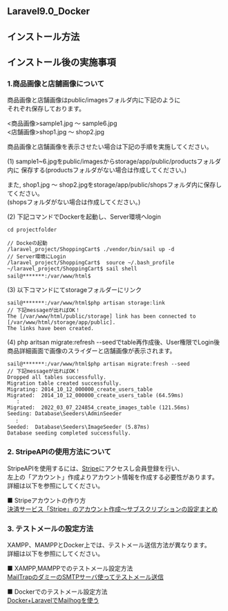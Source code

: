 ## Laravel9.0_Docker
## インストール方法

## インストール後の実施事項
### 1.商品画像と店舗画像について
商品画像と店舗画像はpublic/imagesフォルダ内に下記のように<br>
それぞれ保存しております。

<商品画像>sample1.jpg 〜 sample6.jpg<br>
<店舗画像>shop1.jpg ～ shop2.jpg<br>

商品画像と店舗画像を表示させたい場合は下記の手順を実施してください。<br>

(1) sample1~6.jpgをpublic/imagesからstorage/app/public/productsフォルダ内に 
保存する(productsフォルダがない場合は作成してください。)<br>

また, shop1.jpg ～ shop2.jpgをstorage/app/public/shopsフォルダ内に保存してください。<br>
(shopsフォルダがない場合は作成してください。)<br>

(2) 下記コマンドでDockerを起動し、Server環境へlogin
```
cd projectfolder

// Dockeの起動
/laravel_project/ShoppingCart$ ./vendor/bin/sail up -d
// Server環境にLogin
/laravel_project/ShoppingCart$  source ~/.bash_profile
~/laravel_project/ShoppingCart$ sail shell
sail@*******:/var/www/html$　
```

(3) 以下コマンドにてstorageフォルダーにリンク
```
sail@*******:/var/www/html$php artisan storage:link
// 下記messageが出ればOK！
The [/var/www/html/public/storage] link has been connected to [/var/www/html/storage/app/public].
The links have been created.
```

(4) php aritsan migrate:refresh --seedでtable再作成後、User権限でLogin後
商品詳細画面で画像のスライダーと店舗画像が表示されます。

```
sail@*******:/var/www/html$php artisan migrate:fresh --seed
// 下記messageが出ればOK！
Dropped all tables successfully.
Migration table created successfully.
Migrating: 2014_10_12_000000_create_users_table
Migrated:  2014_10_12_000000_create_users_table (64.59ms)
   :
Migrated:  2022_03_07_224854_create_images_table (121.56ms)
Seeding: Database\Seeders\AdminSeeder
 　:
Seeded:  Database\Seeders\ImageSeeder (5.87ms)
Database seeding completed successfully.
```

### 2. StripeAPIの使用方法について
StripeAPIを使用するには、[Stripe](https://stripe.com/jp)にアクセスし会員登録を行い、<br>
左上の「アカウント」作成よりアカウント情報を作成する必要性があります。<br>
詳細は以下を参照にしてください。<br>

■ Stripeアカウントの作り方<br>
[決済サービス「Stripe」のアカウント作成〜サブスクリプションの設定まとめ](https://macareux.co.jp/blog/stripe-subsctiption)


### 3. テストメールの設定方法
XAMPP、MAMPPとDocker上では、テストメール送信方法が異なります。<br>
詳細は以下を参照にしてください。<br>

■ XAMPP,MAMPPでのテストメール設定方法<br>
[MailTrapのダミーのSMTPサーバ使ってテストメール送信](https://reffect.co.jp/laravel/mailtrap-dummy-smtp-server)<br>

■ Dockerでのテストメール設定方法<br>
[Docker+LaravelでMailhogを使う](https://qiita.com/munimuni/items/b902f2c3ec643ed78e4a)<br>
